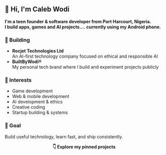 ## 👋 Hi, I'm Caleb Wodi

**I'm a teen founder & software developer from Port Harcourt, Nigeria.**  
**I build apps, games and AI projects.... currently using my Android phone.**

### 🚀 Building
- **Rocjet Technologies Ltd**  
  An AI-first technology company focused on ethical and responsible AI
- **BuiltByWodi®**  
  My personal tech brand where I build and experiment projects publicly

### 🧠 Interests
- Game development
- Web & mobile development
- AI development & ethics
- Creative coding
- Startup building & systems

### 🎯 Goal
Build useful technology, learn fast, and ship consistently.

<p align="center"><strong>👇 Explore my pinned projects</strong></p>